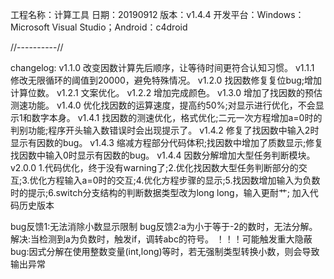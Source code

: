 工程名称：计算工具
日期：20190912
版本：v1.4.4
开发平台：Windows：Microsoft Visual Studio；Android：c4droid

//----------//

changelog:
v1.1.0 改变因数计算先后顺序，让等待时间更符合认知习惯。
v1.1.1 修改无限循环的阈值到20000，避免特殊情况。
v1.2.0 找因数修复复位bug;增加计算位数。
v1.2.1 文案优化。
v1.2.2 增加完成颜色。
v1.3.0 增加了找因数的预估测速功能。
v1.4.0 优化找因数的运算速度，提高约50%;对显示进行优化，不会显示1和数字本身。
v1.4.1 找因数的测速优化，格式优化;二元一次方程增加a=0时的判别功能;程序开头输入数错误时会出现提示了。
v1.4.2 修复了找因数中输入2时显示有因数的bug。
v1.4.3 缩减方程部分代码体积;找因数中增加了质数显示;修复找因数中输入0时显示有因数的bug。
v1.4.4 因数分解增加大型任务判断模块。
v2.0.0 1.代码优化，终于没有warning了;2.优化找因数大型任务判断部分的交互;3.优化方程输入a=0时的交互;4.优化方程步骤的显示;5.找因数增加输入为负数时的提示;6.switch分支结构的判断数据类型改为long long，输入更耐艹;
加入代码历史版本


bug反馈1:无法消除小数显示限制
bug反馈2:a为小于等于-2的数时，无法分解。解决:当检测到a为负数时，触发if，调转abc的符号。
！！！可能触发重大隐蔽bug:因式分解在使用整数变量(int,long)等时，若无强制类型转换小数，则会导致输出异常

